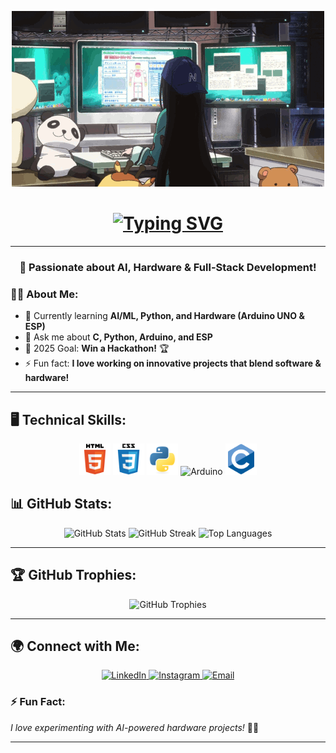 <p align="center">
  <img src="Github1.gif" alt="GIF" width="500"/>
</p>

<h1 align="center">
  <a href="https://git.io/typing-svg">
    <img src="https://readme-typing-svg.demolab.com?font=Lobster&size=30&pause=1000&color=F7A400&center=true&random=false&width=600&lines=Hi%2C+I'm+Etti+Singh!;Passionate+Developer+%7C+AI+Enthusiast+%7C+Hardware+Explorer" alt="Typing SVG" />
  </a>
</h1>


---

<h3 align="center">🚀 Passionate about AI, Hardware & Full-Stack Development!</h3>

### 👩‍💻 About Me:
- 🌱 Currently learning **AI/ML, Python, and Hardware (Arduino UNO & ESP)**
- 💬 Ask me about **C, Python, Arduino, and ESP**
- 🎯 2025 Goal: **Win a Hackathon!** 🏆
- ⚡ Fun fact: **I love working on innovative projects that blend software & hardware!**

---

## 🖥️ Technical Skills:

<p align="center">
  <img src="https://raw.githubusercontent.com/devicons/devicon/master/icons/html5/html5-original-wordmark.svg" alt="HTML5" width="50" height="50"/>
  <img src="https://raw.githubusercontent.com/devicons/devicon/master/icons/css3/css3-original-wordmark.svg" alt="CSS3" width="50" height="50"/>
  <img src="https://raw.githubusercontent.com/devicons/devicon/master/icons/python/python-original.svg" alt="Python" width="50" height="50"/>
  <img src="https://cdn.worldvectorlogo.com/logos/arduino-1.svg" alt="Arduino" width="50" height="50"/>
  <img src="https://raw.githubusercontent.com/devicons/devicon/master/icons/c/c-original.svg" alt="C" width="50" height="50"/>
</p>


## 📊 GitHub Stats:
<p align="center">
  <img src="https://github-readme-stats.vercel.app/api?username=Esingh-byte&theme=radical&hide_border=true&show_icons=true&count_private=true" alt="GitHub Stats"/>
  <img src="https://github-readme-streak-stats.herokuapp.com/?user=Esingh-byte&theme=radical&hide_border=true" alt="GitHub Streak"/>
  <img src="https://github-readme-stats.vercel.app/api/top-langs/?username=Esingh-byte&theme=radical&hide_border=true&layout=compact" alt="Top Languages"/>
</p>


---


## 🏆 GitHub Trophies:
<p align="center">
  <img src="https://github-profile-trophy.vercel.app/?username=Esingh-byte&theme=radical&no-frame=true&margin-w=4" alt="GitHub Trophies"/>
</p>

---

## 🌍 Connect with Me:
<p align="center">
  <a href="https://www.linkedin.com/in/etti-singh-3251a732a?utm_source=share&utm_campaign=share_via&utm_content=profile&utm_medium=android_app" target="_blank">
    <img src="https://img.shields.io/badge/LinkedIn-0077B5?style=for-the-badge&logo=linkedin&logoColor=white" alt="LinkedIn"/>
  </a>
  <a href="https://instagram.com/ettisingh" target="_blank">
    <img src="https://img.shields.io/badge/Instagram-E4405F?style=for-the-badge&logo=instagram&logoColor=white" alt="Instagram"/>
  </a>
  <a href="mailto:ettisingh1729@gmail.com">
    <img src="https://img.shields.io/badge/Email-D14836?style=for-the-badge&logo=gmail&logoColor=white" alt="Email"/>
  </a>
</p>

### ⚡ Fun Fact:
*I love experimenting with AI-powered hardware projects!* 🤖💡

---
